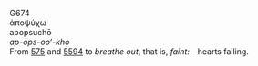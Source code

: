 <body>
  <p>G674<br>  ἀποψύχω  <br> apopsuchō  <br><i>ap-ops-oo‘-kho </i><br>From <a href="g0575.htm">575</a> and <a href="g5594.htm">5594</a>  to <i>breathe</i> <i>out</i>, that is, <i>faint:</i> - hearts failing.<br></p>
 </body>